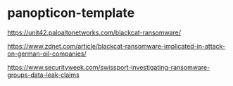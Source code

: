 # panopticon-template

https://unit42.paloaltonetworks.com/blackcat-ransomware/

https://www.zdnet.com/article/blackcat-ransomware-implicated-in-attack-on-german-oil-companies/

https://www.securityweek.com/swissport-investigating-ransomware-groups-data-leak-claims
